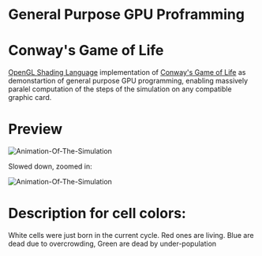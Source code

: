 # General Purpose GPU Proframming
# Conway's Game of Life
[OpenGL Shading Language](https://en.wikipedia.org/wiki/OpenGL_Shading_Language) implementation of [Conway's Game of Life](https://en.wikipedia.org/wiki/Conway%27s_Game_of_Life) as demonstartion of general purpose GPU programming, enabling massively paralel computation of the steps of the simulation on any compatible graphic card.

# Preview

![Animation-Of-The-Simulation](https://github.com/BujakiAttila/GPGPU-GameOfLife/blob/master/doc/simulation.gif?raw=true)

Slowed down, zoomed in:

![Animation-Of-The-Simulation](https://github.com/BujakiAttila/GPGPU-GameOfLife/blob/master/doc/simulation-slow-motion.gif?raw=true)

#  Description for cell colors:

White cells were just born in the current cycle.
Red ones are living.
Blue are dead due to overcrowding,
Green are dead by under-population

